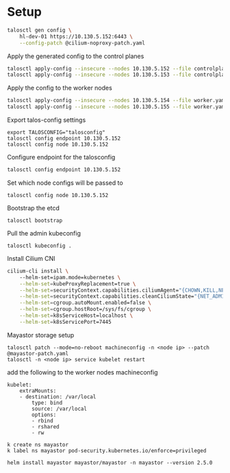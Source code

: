 # Setup

```bash
talosctl gen config \
    hl-dev-01 https://10.130.5.152:6443 \
    --config-patch @cilium-noproxy-patch.yaml 
```
Apply the generated config to the control planes

```bash
talosctl apply-config --insecure --nodes 10.130.5.152 --file controlplane.yaml
talosctl apply-config --insecure --nodes 10.130.5.153 --file controlplane.yaml
```

Apply the config to the worker nodes

```bash
talosctl apply-config --insecure --nodes 10.130.5.154 --file worker.yaml
talosctl apply-config --insecure --nodes 10.130.5.155 --file worker.yaml
```

Export talos-config settings

```shell
export TALOSCONFIG="talosconfig"
talosctl config endpoint 10.130.5.152    
talosctl config node 10.130.5.152 
```

Configure endpoint for the talosconfig

```bash
talosctl config endpoint 10.130.5.152
```

Set which node configs will be passed to

```shell
talosctl config node 10.130.5.152
```

Bootstrap the etcd

```shell
talosctl bootstrap
```

Pull the admin kubeconfig

```shell
talosctl kubeconfig .
```

Install Cilium CNI

```bash
cilium-cli install \ 
    --helm-set=ipam.mode=kubernetes \
    --helm-set=kubeProxyReplacement=true \
    --helm-set=securityContext.capabilities.ciliumAgent="{CHOWN,KILL,NET_ADMIN,NET_RAW,IPC_LOCK,SYS_ADMIN,SYS_RESOURCE,DAC_OVERRIDE,FOWNER,SETGID,SETUID}" \
    --helm-set=securityContext.capabilities.cleanCiliumState="{NET_ADMIN,SYS_ADMIN,SYS_RESOURCE}" \
    --helm-set=cgroup.autoMount.enabled=false \
    --helm-set=cgroup.hostRoot=/sys/fs/cgroup \
    --helm-set=k8sServiceHost=localhost \
    --helm-set=k8sServicePort=7445
```

Mayastor storage setup

```shell
talosctl patch --mode=no-reboot machineconfig -n <node ip> --patch @mayastor-patch.yaml
talosctl -n <node ip> service kubelet restart
```

add the following to the worker nodes machineconfig

```shell
kubelet:
    extraMounts:
    - destination: /var/local
        type: bind
        source: /var/local
        options:
        - rbind
        - rshared
        - rw
```

```shell
k create ns mayastor
k label ns mayastor pod-security.kubernetes.io/enforce=privileged  
```

```shell
helm install mayastor mayastor/mayastor -n mayastor --version 2.5.0
```